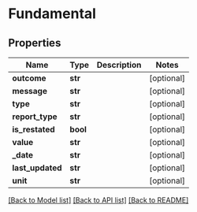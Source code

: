 # Fundamental

## Properties
Name | Type | Description | Notes
------------ | ------------- | ------------- | -------------
**outcome** | **str** |  | [optional] 
**message** | **str** |  | [optional] 
**type** | **str** |  | [optional] 
**report_type** | **str** |  | [optional] 
**is_restated** | **bool** |  | [optional] 
**value** | **str** |  | [optional] 
**_date** | **str** |  | [optional] 
**last_updated** | **str** |  | [optional] 
**unit** | **str** |  | [optional] 

[[Back to Model list]](../README.md#documentation-for-models) [[Back to API list]](../README.md#documentation-for-api-endpoints) [[Back to README]](../README.md)

